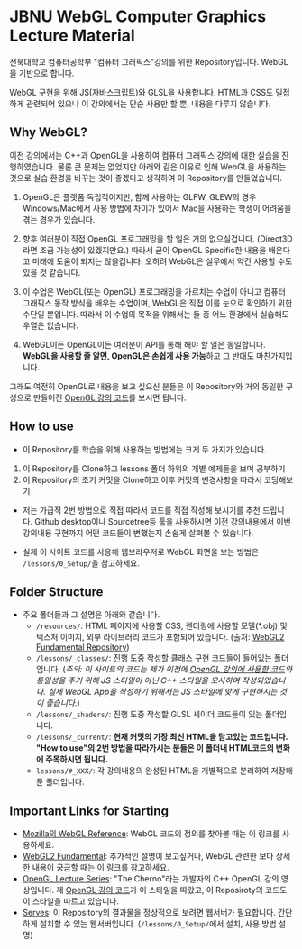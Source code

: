 # JBNU WebGL Computer Graphics Lecture Material

전북대학교 컴퓨터공학부 "컴퓨터 그래픽스"강의를 위한 Repository입니다. WebGL을 기반으로 합니다.

WebGL 구현을 위해 JS(자바스크립트)와 GLSL을 사용합니다. HTML과 CSS도 밀접하게 관련되어 있으나 이 강의에서는 단순 사용만 할 뿐, 내용을 다루지 않습니다.

## Why WebGL?

이전 강의에서는 C++과 OpenGL을 사용하여 컴퓨터 그래픽스 강의에 대한 실습을 진행하였습니다. 물론 큰 문제는 없었지만 아래와 같은 이유로 인해 WebGL을 사용하는 것으로 실습 환경을 바꾸는 것이 좋겠다고 생각하여 이 Repository를 만들었습니다.

1. OpenGL은 플랫폼 독립적이지만, 함께 사용하는 GLFW, GLEW의 경우 Windows/Mac에서 사용 방법에 차이가 있어서 Mac을 사용하는 학생이 어려움을 겪는 경우가 있습니다.

2. 향후 여러분이 직접 OpenGL 프로그래밍을 할 일은 거의 없으실겁니다. (Direct3D라면 조금 가능성이 있겠지만요.) 따라서 굳이 OpenGL Specific한 내용을 배운다고 미래에 도움이 되지는 않을겁니다. 오히려 WebGL은 실무에서 약간 사용할 수도 있을 것 같습니다.

3. 이 수업은 WebGL(또는 OpenGL) 프로그래밍을 가르치는 수업이 아니고 컴퓨터 그래픽스 동작 방식을 배우는 수업이며, WebGL은 직접 이를 눈으로 확인하기 위한 수단일 뿐입니다. 따라서 이 수업의 목적을 위해서는 둘 중 어느 환경에서 실습해도 우열은 없습니다.

4. WebGL이든 OpenGL이든 여러분이 API를 통해 해야 할 일은 동일합니다. **WebGL을 사용할 줄 알면, OpenGL은 손쉽게 사용 가능**하고 그 반대도 마찬가지입니다.

그래도 여전히 OpenGL로 내용을 보고 싶으신 분들은 이 Repository와 거의 동일한 구성으로 만들어진 [OpenGL 강의 코드](https://github.com/diskhkme/OpenGL_Lecture_Material)를 보시면 됩니다.

## How to use
- 이 Repository를 학습을 위해 사용하는 방법에는 크게 두 가지가 있습니다.

1. 이 Repository를 Clone하고 lessons 폴더 하위의 개별 예제들을 보며 공부하기
2. 이 Repository의 초기 커밋을 Clone하고 이후 커밋의 변경사항을 따라서 코딩해보기

- 저는 가급적 2번 방법으로 직접 따라서 코드를 직접 작성해 보시기를 추천 드립니다. Github desktop이나 Sourcetree등 툴을 사용하시면 이전 강의내용에서 이번 강의내용 구현까지 어떤 코드들이 변했는지 손쉽게 살펴볼 수 있습니다.

- 실제 이 사이트 코드를 사용해 웹브라우저로 WebGL 화면을 보는 방법은 `/lessons/0_Setup/`을 참고하세요.

## Folder Structure
- 주요 폴더들과 그 설명은 아래와 같습니다.
    * `/resources/`: HTML 페이지에 사용할 CSS, 렌더링에 사용할 모델(*.obj) 및 텍스처 이미지, 외부 라이브러리 코드가 포함되어 있습니다. (출처: [WebGL2 Fundamental Repository](https://github.com/gfxfundamentals/webgl2-fundamentals))
    * `/lessons/_classes/`: 진행 도중 작성할 클래스 구현 코드들이 들어있는 폴더입니다. (*주의: 이 사이트의 코드는 제가 이전에 [OpenGL 강의에 사용한 코드](https://github.com/diskhkme/OpenGL_Lecture_Material)와 통일성을 주기 위해 JS 스타일이 아닌 C++ 스타일을 모사하여 작성되었습니다. 실제 WebGL App을 작성하기 위해서는 JS 스타일에 맞게 구현하시는 것이 좋습니다.*)
    * `/lessons/_shaders/`: 진행 도중 작성할 GLSL 셰이더 코드들이 있는 폴더입니다.
    * `/lessons/_current/`: **현재 커밋의 가장 최신 HTML을 담고있는 코드입니다. "How to use"의 2번 방법을 따라가시는 분들은 이 폴더내 HTML코드의 변화에 주목하시면 됩니다.**
    * `lessons/#_XXX/`: 각 강의내용의 완성된 HTML을 개별적으로 분리하여 저장해 둔 폴더입니다.

## Important Links for Starting
- [Mozilla의 WebGL Reference](https://developer.mozilla.org/ko/docs/Web/API/WebGL_API): WebGL 코드의 정의를 찾아볼 때는 이 링크를 사용하세요.
- [WebGL2 Fundamental](https://webgl2fundamentals.org/webgl/lessons/ko/): 추가적인 설명이 보고싶거나, WebGL 관련한 보다 상세한 내용이 궁금할 때는 이 링크를 참고하세요.
- [OpenGL Lecture Series](https://www.youtube.com/watch?v=W3gAzLwfIP0&list=PLlrATfBNZ98foTJPJ_Ev03o2oq3-GGOS2): "The Cherno"라는 개발자의 C++ OpenGL 강의 영상입니다. 제 [OpenGL 강의 코드](https://github.com/diskhkme/OpenGL_Lecture_Material)가 이 스타일을 따랐고, 이 Reposiroty의 코드도 이 스타일을 따르고 있습니다.
- [Serves](https://greggman.github.io/servez/): 이 Repository의 결과물을 정상적으로 보려면 웹서버가 필요합니다. 간단하게 설치할 수 있는 웹서버입니다. (`/lessons/0_Setup/`에서 설치, 사용 방법 설명)